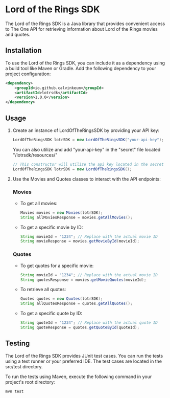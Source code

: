 # Lord of the Rings SDK

The Lord of the Rings SDK is a Java library that provides convenient access to The One API for retrieving information about Lord of the Rings movies and quotes.

## Installation

To use the Lord of the Rings SDK, you can include it as a dependency using a build tool like Maven or Gradle. Add the following dependency to your project configuration:

```xml
<dependency>
    <groupId>io.github.calvinkeum</groupId>
    <artifactId>lotrsdk</artifactId>
    <version>1.0.0</version>
</dependency>
```

## Usage
1. Create an instance of LordOfTheRingsSDK by providing your API key:
    ```java
    LordOfTheRingsSDK lotrSDK = new LordOfTheRingsSDK("your-api-key");
    ```

    You can also utilize and add "your-api-key" in the "secret" file located "/lotrsdk/resources/"
    ```java
    // This constructor will utilize the api key located in the secret file.
    LordOfTheRingsSDK lotrSDK = new LordOfTheRingsSDK();
    ```

2. Use the Movies and Quotes classes to interact with the API endpoints:
    ### Movies

    - To get all movies:
        ```java
        Movies movies = new Movies(lotrSDK);
        String allMoviesResponse = movies.getAllMovies();
        ```

    - To get a specific movie by ID:
        ```java
        String movieId = "1234"; // Replace with the actual movie ID
        String movieResponse = movies.getMovieById(movieId);
        ```

    ### Quotes

    - To get quotes for a specific movie:
        ```java
        String movieId = "1234"; // Replace with the actual movie ID
        String quotesResponse = movies.getMovieQuotes(movieId);
        ```

    - To retrieve all quotes:
        ```java
        Quotes quotes = new Quotes(lotrSDK);
        String allQuotesResponse = quotes.getAllQuotes();
        ```

    - To get a specific quote by ID:
        ```java
        String quoteId = "1234"; // Replace with the actual quote ID
        String quoteResponse = quotes.getQuoteById(quoteId);
        ```

## Testing
The Lord of the Rings SDK provides JUnit test cases. You can run the tests using a test runner or your preferred IDE. The test cases are located in the src/test directory.

To run the tests using Maven, execute the following command in your project's root directory:

<code>mvn test</code>